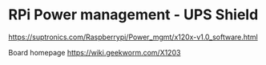 # RPi Power management - UPS Shield

<https://suptronics.com/Raspberrypi/Power_mgmt/x120x-v1.0_software.html>

Board homepage <https://wiki.geekworm.com/X1203>
